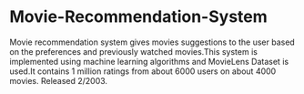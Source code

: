 # Movie-Recommendation-System
Movie recommendation system gives movies suggestions to the user based on the preferences and 
previously watched movies.This system is implemented using machine learning algorithms and 
MovieLens Dataset is used.It contains 1 million ratings from about 6000 users on about 4000 movies. Released 2/2003.

